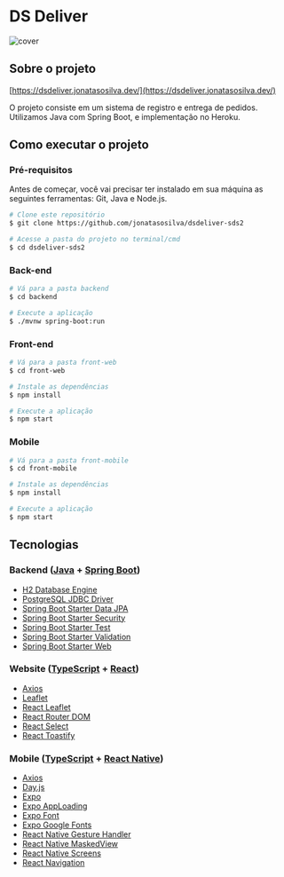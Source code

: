 # DS Deliver
![cover](https://raw.githubusercontent.com/jonatasosilva/dsdeliver-sds2/master/assets/cover.jpeg)

## Sobre o projeto
[https://dsdeliver.jonatasosilva.dev/](https://dsdeliver.jonatasosilva.dev/)

O projeto consiste em um sistema de registro e entrega de pedidos. Utilizamos Java com Spring Boot, e implementação no Heroku.

## Como executar o projeto
### Pré-requisitos
Antes de começar, você vai precisar ter instalado em sua máquina as seguintes ferramentas: Git, Java e Node.js.

```bash
# Clone este repositório
$ git clone https://github.com/jonatasosilva/dsdeliver-sds2

# Acesse a pasta do projeto no terminal/cmd
$ cd dsdeliver-sds2
```

### Back-end
```bash
# Vá para a pasta backend
$ cd backend

# Execute a aplicação
$ ./mvnw spring-boot:run
```

### Front-end
```bash
# Vá para a pasta front-web
$ cd front-web

# Instale as dependências
$ npm install

# Execute a aplicação
$ npm start
```

### Mobile
```bash
# Vá para a pasta front-mobile
$ cd front-mobile

# Instale as dependências
$ npm install

# Execute a aplicação
$ npm start
```

## Tecnologias
### Backend ([Java](https://www.oracle.com/br/java/) + [Spring Boot](https://spring.io/projects/spring-boot))
- [H2 Database Engine](https://www.h2database.com/)
- [PostgreSQL JDBC Driver](https://jdbc.postgresql.org/)
- [Spring Boot Starter Data JPA](https://spring.io/guides/gs/accessing-data-jpa/)
- [Spring Boot Starter Security](https://spring.io/guides/gs/securing-web/)
- [Spring Boot Starter Test](https://spring.io/guides/gs/testing-web/)
- [Spring Boot Starter Validation](https://spring.io/guides/gs/validating-form-input/)
- [Spring Boot Starter Web](https://spring.io/guides/gs/spring-boot/)

### Website ([TypeScript](https://www.typescriptlang.org/) + [React](https://reactjs.org/))
- [Axios](https://github.com/axios/axios)
- [Leaflet](https://leafletjs.com/)
- [React Leaflet](https://react-leaflet.js.org/)
- [React Router DOM](https://reactrouter.com/)
- [React Select](https://react-select.com/)
- [React Toastify](https://fkhadra.github.io/react-toastify/introduction)

### Mobile ([TypeScript](https://www.typescriptlang.org/) + [React Native](https://reactnative.dev/))
- [Axios](https://github.com/axios/axios)
- [Day.js](https://day.js.org/)
- [Expo](https://expo.io/)
- [Expo AppLoading](https://docs.expo.io/versions/latest/sdk/app-loading/)
- [Expo Font](https://docs.expo.io/versions/latest/sdk/font/)
- [Expo Google Fonts](https://docs.expo.io/guides/using-custom-fonts/)
- [React Native Gesture Handler](https://github.com/software-mansion/react-native-gesture-handler)
- [React Native MaskedView](https://github.com/react-native-masked-view/masked-view)
- [React Native Screens](https://github.com/software-mansion/react-native-screens)
- [React Navigation](https://reactnavigation.org/)